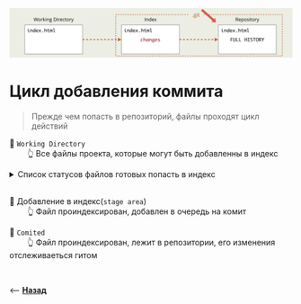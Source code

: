 <p align="center" style="text-align:center">
      <img src="./img/illustration.png" alt="illustration" width="800"/>
</p>

# Цикл добавления коммита
> Прежде чем попасть в репозиторий, файлы проходят цикл действий




🔹 `Working Directory`     
&emsp;&emsp; 👆 Все файлы проекта, которые могут быть добавленны в индекс

<details>
<summary> Список статусов файлов готовых попасть в индекс</summary>

----

&emsp;&emsp;&emsp;&emsp; 🎯 `untracked`  
&emsp;&emsp;&emsp;&emsp;&emsp;&emsp; 👆 Созданые файлы, не добавленные в репозиторий, нет отслеживания каждого символа

&emsp;&emsp;&emsp;&emsp; 🎯 `modified`  
&emsp;&emsp;&emsp;&emsp;&emsp;&emsp; 👆 Измененные файлы из репозитория, отслеживаеться изменение каждого символа с предыдущей версией

&emsp;&emsp;&emsp;&emsp; 🎯 `rename`  
&emsp;&emsp;&emsp;&emsp;&emsp;&emsp; 👆 Переименованные файлы из репозитория

&emsp;&emsp;&emsp;&emsp; 🎯 `deleted`  
&emsp;&emsp;&emsp;&emsp;&emsp;&emsp; 👆 Файл на удаление


----

</details>

<br>

🔹 Добавление в индекс(`stage area`)  
&emsp;&emsp; 👆 Файл проиндексирован, добавлен в очередь на комит

🔹 `Comited`  
&emsp;&emsp; 👆 Файл проиндексирован, лежит в репозитории, его изменения отслеживаеться гитом


<br>

⟵ **<a href="../../readme.md">Назад</a>**